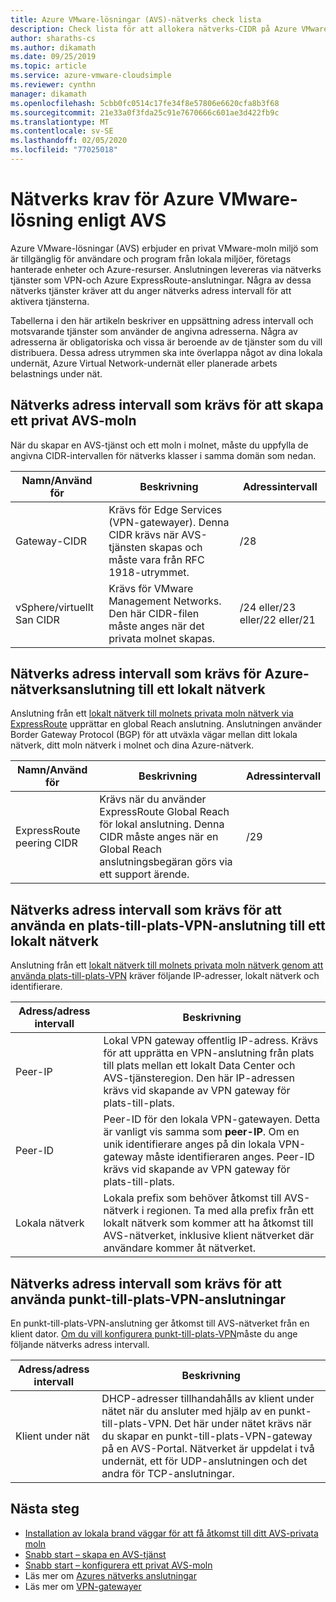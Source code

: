 ```yaml
---
title: Azure VMware-lösningar (AVS)-nätverks check lista
description: Check lista för att allokera nätverks-CIDR på Azure VMware-lösning efter AVS
author: sharaths-cs
ms.author: dikamath
ms.date: 09/25/2019
ms.topic: article
ms.service: azure-vmware-cloudsimple
ms.reviewer: cynthn
manager: dikamath
ms.openlocfilehash: 5cbb0fc0514c17fe34f8e57806e6620cfa8b3f68
ms.sourcegitcommit: 21e33a0f3fda25c91e7670666c601ae3d422fb9c
ms.translationtype: MT
ms.contentlocale: sv-SE
ms.lasthandoff: 02/05/2020
ms.locfileid: "77025018"
---
```

# <a name="networking-prerequisites-for-azure-vmware-solution-by-avs"></a>Nätverks krav för Azure VMware-lösning enligt AVS

Azure VMware-lösningar (AVS) erbjuder en privat VMware-moln miljö som är tillgänglig för användare och program från lokala miljöer, företags hanterade enheter och Azure-resurser. Anslutningen levereras via nätverks tjänster som VPN-och Azure ExpressRoute-anslutningar. Några av dessa nätverks tjänster kräver att du anger nätverks adress intervall för att aktivera tjänsterna. 

Tabellerna i den här artikeln beskriver en uppsättning adress intervall och motsvarande tjänster som använder de angivna adresserna. Några av adresserna är obligatoriska och vissa är beroende av de tjänster som du vill distribuera. Dessa adress utrymmen ska inte överlappa något av dina lokala undernät, Azure Virtual Network-undernät eller planerade arbets belastnings under nät.

## <a name="network-address-ranges-required-for-creating-an-avs-private-cloud"></a>Nätverks adress intervall som krävs för att skapa ett privat AVS-moln

När du skapar en AVS-tjänst och ett moln i molnet, måste du uppfylla de angivna CIDR-intervallen för nätverks klasser i samma domän som nedan.

| Namn/Använd för     | Beskrivning                                                                                                                            | Adressintervall            |
|-------------------|----------------------------------------------------------------------------------------------------------------------------------------|--------------------------|
| Gateway-CIDR      | Krävs för Edge Services (VPN-gatewayer). Denna CIDR krävs när AVS-tjänsten skapas och måste vara från RFC 1918-utrymmet. | /28                      |
| vSphere/virtuellt San CIDR | Krävs för VMware Management Networks. Den här CIDR-filen måste anges när det privata molnet skapas.                                    | /24 eller/23 eller/22 eller/21 |

## <a name="network-address-range-required-for-azure-network-connection-to-an-on-premises-network"></a>Nätverks adress intervall som krävs för Azure-nätverksanslutning till ett lokalt nätverk

Anslutning från ett [lokalt nätverk till molnets privata moln nätverk via ExpressRoute](on-premises-connection.md) upprättar en global Reach anslutning. Anslutningen använder Border Gateway Protocol (BGP) för att utväxla vägar mellan ditt lokala nätverk, ditt moln nätverk i molnet och dina Azure-nätverk.

| Namn/Använd för             | Beskrivning                                                                                                                                                                             | Adressintervall |
|---------------------------|-----------------------------------------------------------------------------------------------------------------------------------------------------------------------------------------|---------------|
| ExpressRoute peering CIDR | Krävs när du använder ExpressRoute Global Reach för lokal anslutning. Denna CIDR måste anges när en Global Reach anslutningsbegäran görs via ett support ärende. | /29           |

## <a name="network-address-range-required-for-using-a-site-to-site-vpn-connection-to-an-on-premises-network"></a>Nätverks adress intervall som krävs för att använda en plats-till-plats-VPN-anslutning till ett lokalt nätverk

Anslutning från ett [lokalt nätverk till molnets privata moln nätverk genom att använda plats-till-plats-VPN](vpn-gateway.md) kräver följande IP-adresser, lokalt nätverk och identifierare. 

| Adress/adress intervall | Beskrivning                                                                                                                                                                                                                                                           |
|-----------------------|-----------------------------------------------------------------------------------------------------------------------------------------------------------------------------------------------------------------------------------------------------------------------|
| Peer-IP               | Lokal VPN gateway offentlig IP-adress. Krävs för att upprätta en VPN-anslutning från plats till plats mellan ett lokalt Data Center och AVS-tjänsteregion. Den här IP-adressen krävs vid skapande av VPN gateway för plats-till-plats.                                         |
| Peer-ID       | Peer-ID för den lokala VPN-gatewayen. Detta är vanligt vis samma som **peer-IP**.  Om en unik identifierare anges på din lokala VPN-gateway måste identifieraren anges.  Peer-ID krävs vid skapande av VPN gateway för plats-till-plats.   |
| Lokala nätverk   | Lokala prefix som behöver åtkomst till AVS-nätverk i regionen.  Ta med alla prefix från ett lokalt nätverk som kommer att ha åtkomst till AVS-nätverket, inklusive klient nätverket där användare kommer åt nätverket.                                         |

## <a name="network-address-range-required-for-using-point-to-site-vpn-connections"></a>Nätverks adress intervall som krävs för att använda punkt-till-plats-VPN-anslutningar

En punkt-till-plats-VPN-anslutning ger åtkomst till AVS-nätverket från en klient dator. [Om du vill konfigurera punkt-till-plats-VPN](vpn-gateway.md)måste du ange följande nätverks adress intervall.

| Adress/adress intervall | Beskrivning                                                                                                                                                                                                                                                                                                  |
|-----------------------|--------------------------------------------------------------------------------------------------------------------------------------------------------------------------------------------------------------------------------------------------------------------------------------------------------------|
| Klient under nät         | DHCP-adresser tillhandahålls av klient under nätet när du ansluter med hjälp av en punkt-till-plats-VPN. Det här under nätet krävs när du skapar en punkt-till-plats-VPN-gateway på en AVS-Portal. Nätverket är uppdelat i två undernät, ett för UDP-anslutningen och det andra för TCP-anslutningar. |

## <a name="next-steps"></a>Nästa steg

* [Installation av lokala brand väggar för att få åtkomst till ditt AVS-privata moln](on-premises-firewall-configuration.md)
* [Snabb start – skapa en AVS-tjänst](quickstart-create-cloudsimple-service.md)
* [Snabb start – konfigurera ett privat AVS-moln](quickstart-create-private-cloud.md)
* Läs mer om [Azures nätverks anslutningar](cloudsimple-azure-network-connection.md)
* Läs mer om [VPN-gatewayer](cloudsimple-vpn-gateways.md)
